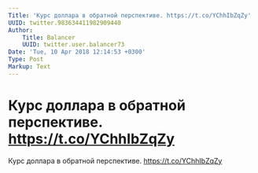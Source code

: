 ```yaml
---
Title: 'Курс доллара в обратной перспективе. https://t.co/YChhIbZqZy'
UUID: twitter.983634411982909440
Author:
    Title: Balancer
    UUID: twitter.user.balancer73
Date: 'Tue, 10 Apr 2018 12:14:53 +0300'
Type: Post
Markup: Text
---
```


# Курс доллара в обратной перспективе. https://t.co/YChhIbZqZy

Курс доллара в обратной перспективе. https://t.co/YChhIbZqZy